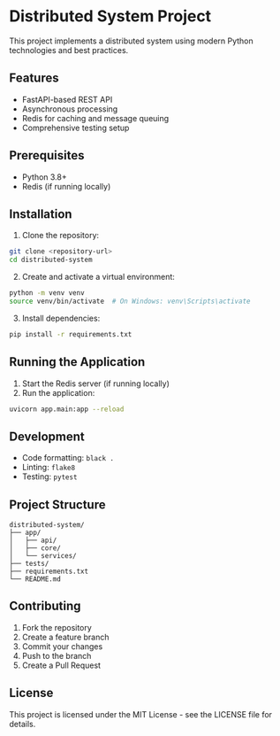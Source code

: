 # Distributed System Project

This project implements a distributed system using modern Python technologies and best practices.

## Features

- FastAPI-based REST API
- Asynchronous processing
- Redis for caching and message queuing
- Comprehensive testing setup

## Prerequisites

- Python 3.8+
- Redis (if running locally)

## Installation

1. Clone the repository:
```bash
git clone <repository-url>
cd distributed-system
```

2. Create and activate a virtual environment:
```bash
python -m venv venv
source venv/bin/activate  # On Windows: venv\Scripts\activate
```

3. Install dependencies:
```bash
pip install -r requirements.txt
```

## Running the Application

1. Start the Redis server (if running locally)
2. Run the application:
```bash
uvicorn app.main:app --reload
```

## Development

- Code formatting: `black .`
- Linting: `flake8`
- Testing: `pytest`

## Project Structure

```
distributed-system/
├── app/
│   ├── api/
│   ├── core/
│   └── services/
├── tests/
├── requirements.txt
└── README.md
```

## Contributing

1. Fork the repository
2. Create a feature branch
3. Commit your changes
4. Push to the branch
5. Create a Pull Request

## License

This project is licensed under the MIT License - see the LICENSE file for details. 